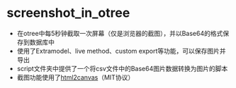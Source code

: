 # screenshot_in_otree
- 在otree中每5秒钟截取一次屏幕（仅是浏览器的截图），并以Base64的格式保存到数据库中
- 使用了Extramodel、live method、custom export等功能，可以保存图片并导出
- script文件夹中提供了一个将csv文件中的Base64图片数据转换为图片的脚本
- 截图功能使用了[html2canvas](https://github.com/niklasvh/html2canvas)（MIT协议）